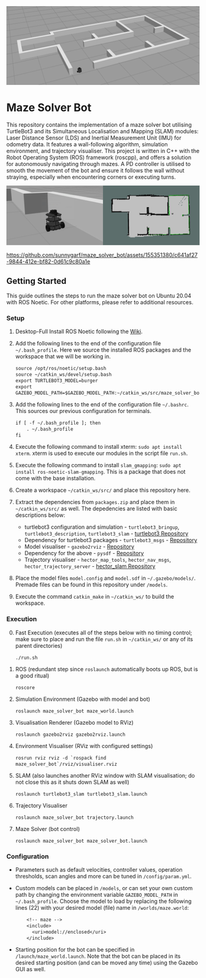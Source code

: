 ![maze](demo/maze.png)

# Maze Solver Bot

This repository contains the implementation of a maze solver bot utilising TurtleBot3 and its Simultaneous Localisation and Mapping (SLAM) modules: Laser Distance Sensor (LDS) and Inertial Measurement Unit (IMU) for odometry data. It features a wall-following algorithm, simulation environment, and trajectory visualiser. This project is written in C++ with the Robot Operating System (ROS) framework (roscpp), and offers a solution for autonomously navigating through mazes. A PD controller is utilised to smooth the movement of the bot and ensure it follows the wall without straying, especially when encountering corners or executing turns.

![bot-slam](demo/bot-slam.png)

https://github.com/sunnygarf/maze_solver_bot/assets/155351380/c641af27-9844-412e-bf82-0d61c9c80a1e

## Getting Started

This guide outlines the steps to run the maze solver bot on Ubuntu 20.04 with ROS Noetic. For other platforms, please refer to additional resources.

### Setup

1. Desktop-Full Install ROS Noetic following the [Wiki](http://wiki.ros.org/noetic/Installation/Ubuntu).
2. Add the following lines to the end of the configuration file `~/.bash_profile`. Here we source the installed ROS packages and the workspace that we will be working in.

   ```
   source /opt/ros/noetic/setup.bash
   source ~/catkin_ws/devel/setup.bash
   export TURTLEBOT3_MODEL=burger
   export GAZEBO_MODEL_PATH=$GAZEBO_MODEL_PATH:~/catkin_ws/src/maze_solver_bot/models
   ```
3. Add the following lines to the end of the configuration file `~/.bashrc`. This sources our previous configuration for terminals.

   ```
   if [ -f ~/.bash_profile ]; then
       . ~/.bash_profile
   fi
   ```
4. Execute the following command to install xterm: `sudo apt install xterm`. xterm is used to execute our modules in the script file `run.sh`.
5. Execute the following command to install `slam_gmapping`: `sudo apt install ros-noetic-slam-gmapping`. This is a package that does not come with the base installation.
6. Create a workspace `~/catkin_ws/src/` and place this repository here.
7. Extract the dependencies from `packages.zip` and place them in `~/catkin_ws/src/` as well. The depedencies are listed with basic descriptions below:

   - turtlebot3 configuration and simulation -  `turtlebot3_bringup`, `turtlebot3_description`, `turtlebot3_slam` - [turtlebot3 Repository](https://github.com/ROBOTIS-GIT/turtlebot3)
   - Dependency for turtlebot3 packages - `turtlebot3_msgs` - [Repository](https://github.com/ROBOTIS-GIT/turtlebot3_msgs)
   - Model visualiser - `gazebo2rviz` - [Repository](https://github.com/andreasBihlmaier/gazebo2rviz)
   - Dependency for the above - `pysdf` - [Repository](https://github.com/andreasBihlmaier/pysdf)
   - Trajectory visualiser - `hector_map_tools`, `hector_nav_msgs`, `hector_trajectory_server` - [hector_slam Repository](https://github.com/tu-darmstadt-ros-pkg/hector_slam)
8. Place the model files  `model.config` and `model.sdf` in `~/.gazebo/models/`. Premade files can be found in this repository under `/models`.
9. Execute the command `catkin_make` in `~/catkin_ws/` to build the workspace.

### Execution

0. Fast Execution (executes all of the steps below with no timing control; make sure to place and run the file `run.sh` in `~/catkin_ws/` or any of its parent directories)

   ```
   ./run.sh
   ```
1. ROS (redundant step since `roslaunch` automatically boots up ROS, but is a good ritual)

   ```
   roscore
   ```
2. Simulation Environment (Gazebo with model and bot)

   ```
   roslaunch maze_solver_bot maze_world.launch
   ```
3. Visualisation Renderer (Gazebo model to RViz)

   ```
   roslaunch gazebo2rviz gazebo2rviz.launch
   ```
4. Environment Visualiser (RViz with configured settings)

   ```
   rosrun rviz rviz -d `rospack find maze_solver_bot`/rviz/visualiser.rviz
   ```
5. SLAM (also launches another RViz window with SLAM visualisation; do not close this as it shuts down SLAM as well)

   ```
   roslaunch turtlebot3_slam turtlebot3_slam.launch
   ```
6. Trajectory Visualiser

   ```
   roslaunch maze_solver_bot trajectory.launch
   ```
7. Maze Solver (bot control)

   ```
   roslaunch maze_solver_bot maze_solver_bot.launch
   ```

### Configuration

- Parameters such as default velocities, controller values, operation thresholds, scan angles and more can be tuned in `/config/param.yml`.
- Custom models can be placed in `/models`, or can set your own custom path by changing the environment variable `GAZEBO_MODEL_PATH` in `~/.bash_profile`. Choose the model to load by replacing the following lines (22) with your desired model (file) name in `/worlds/maze.world`:

  ```
      <!-- maze -->
      <include>
        <uri>model://enclosed</uri>
      </include>
  ```
- Starting position for the bot can be specified in `/launch/maze_world.launch`. Note that the bot can be placed in its desired starting position (and can be moved any time) using the Gazebo GUI as well.
